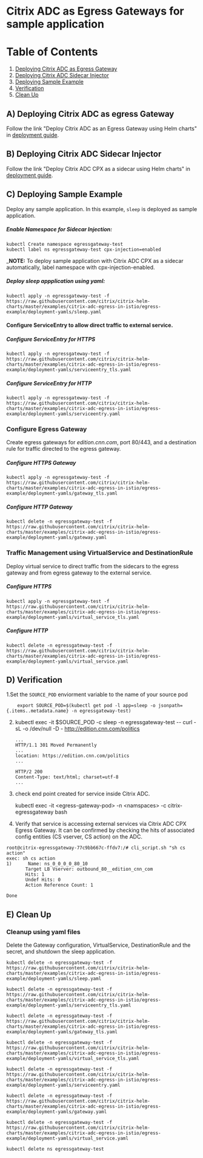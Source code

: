 # Citrix ADC as Egress Gateways for sample application

# Table of Contents
1. [Deploying Citrix ADC as Egress Gateway](#citrix-Egress-gateway)
2. [Deploying Citrix ADC Sidecar Injector](#citrix-sidecar-injector)
3. [Deploying Sample Example](#deploying-sample-example)
4. [Verification](#verification)
5. [Clean Up](#cleanup)


## <a name="citrix-egress-gateway">A) Deploying Citrix ADC as egress Gateway</a>

Follow the link "Deploy Citrix ADC as an Egress Gateway using Helm charts" in [deployment guide](https://github.com/citrix/citrix-xds-adaptor#deployment-options).  

## <a name="citrix-sidecar-injector">B) Deploying Citrix ADC Sidecar Injector </a>

Follow the link "Deploy Citrix ADC CPX as a sidecar using Helm charts" in [deployment guide](https://github.com/citrix/citrix-istio-adaptor#deployment-options).

## <a name="deploying-sample-example ">C) Deploying Sample Example</a>
Deploy any sample application. In this example, `sleep` is deployed as sample application.


##### Enable Namespace for Sidecar Injection:

```
kubectl Create namespace egressgateway-test
kubectl label ns egressgateway-test cpx-injection=enabled
```
_**NOTE:** To deploy sample application with Citrix ADC CPX as a sidecar automatically, label namespace with cpx-injection-enabled.
##### Deploy sleep appplication using yaml:
```
kubectl apply -n egressgateway-test -f https://raw.githubusercontent.com/citrix/citrix-helm-charts/master/examples/citrix-adc-egress-in-istio/egress-example/deployment-yamls/sleep.yaml
```

#### Configure ServiceEntry to allow direct traffic to external service.
##### Configure ServiceEntry for HTTPS
```
kubectl apply -n egressgateway-test -f https://raw.githubusercontent.com/citrix/citrix-helm-charts/master/examples/citrix-adc-egress-in-istio/egress-example/deployment-yamls/serviceentry_tls.yaml
```
##### Configure ServiceEntry for HTTP
```
kubectl apply -n egressgateway-test -f https://raw.githubusercontent.com/citrix/citrix-helm-charts/master/examples/citrix-adc-egress-in-istio/egress-example/deployment-yamls/serviceentry.yaml
```

### Configure Egress Gateway 
Create egress gateways for _edition.cnn.com_, port 80/443, and a destination rule for traffic directed to the egress gateway.
##### Configure HTTPS Gateway
```
kubectl apply -n egressgateway-test -f https://raw.githubusercontent.com/citrix/citrix-helm-charts/master/examples/citrix-adc-egress-in-istio/egress-example/deployment-yamls/gateway_tls.yaml
```     
    
##### Configure HTTP Gateway
```
kubectl delete -n egressgateway-test -f https://raw.githubusercontent.com/citrix/citrix-helm-charts/master/examples/citrix-adc-egress-in-istio/egress-example/deployment-yamls/gateway.yaml
```
### Traffic Management using VirtualService and DestinationRule
Deploy virtual service to direct traffic from the sidecars to the egress gateway and from egress gateway to the external service. 
##### Configure HTTPS
```
kubectl apply -n egressgateway-test -f https://raw.githubusercontent.com/citrix/citrix-helm-charts/master/examples/citrix-adc-egress-in-istio/egress-example/deployment-yamls/virtual_service_tls.yaml
```
##### Configure HTTP
```
kubectl delete -n egressgateway-test -f https://raw.githubusercontent.com/citrix/citrix-helm-charts/master/examples/citrix-adc-egress-in-istio/egress-example/deployment-yamls/virtual_service.yaml
```
    
## <a name="verification">D) Verification</a>
1.Set the `SOURCE_POD` enviorment variable to the name of your source pod
```
    export SOURCE_POD=$(kubectl get pod -l app=sleep -o jsonpath={.items..metadata.name} -n egressgateway-test)
```    
2. kubectl exec -it $SOURCE_POD -c sleep -n egressgateway-test -- curl -sL -o /dev/null -D - http://edition.cnn.com/politics
    ```
    ...
    HTTP/1.1 301 Moved Permanently
    ...
    location: https://edition.cnn.com/politics
    ...

    HTTP/2 200
    Content-Type: text/html; charset=utf-8
    ...
    ```
3. check end point created for service inside Citrix ADC.

    kubectl exec -it <egress-gateway-pod\> -n <namspaces\> -c citrix-egressgateway bash

4. Verify that service is accessing external services via Citrix ADC CPX Egress Gateway. It can be confirmed by checking the hits of associated config entities (CS vserver, CS action) on the ADC.
 ```
root@citrix-egressgateway-77c9bb667c-ffdv7:/# cli_script.sh "sh cs action"
exec: sh cs action
1)      Name: ns_0_0_0_0_80_10
        Target LB Vserver: outbound_80__edition_cnn_com
        Hits: 1
        Undef Hits: 0
        Action Reference Count: 1

Done
```
## <a name="cleanup">E) Clean Up </a>


### Cleanup using yaml files

Delete the Gateway configuration, VirtualService, DestinationRule and the secret, and shutdown the sleep application.

```
kubectl delete -n egressgateway-test -f https://raw.githubusercontent.com/citrix/citrix-helm-charts/master/examples/citrix-adc-egress-in-istio/egress-example/deployment-yamls/sleep.yaml

kubectl delete -n egressgateway-test -f https://raw.githubusercontent.com/citrix/citrix-helm-charts/master/examples/citrix-adc-egress-in-istio/egress-example/deployment-yamls/serviceentry_tls.yaml

kubectl delete -n egressgateway-test -f https://raw.githubusercontent.com/citrix/citrix-helm-charts/master/examples/citrix-adc-egress-in-istio/egress-example/deployment-yamls/gateway_tls.yaml

kubectl delete -n egressgateway-test -f https://raw.githubusercontent.com/citrix/citrix-helm-charts/master/examples/citrix-adc-egress-in-istio/egress-example/deployment-yamls/virtual_service_tls.yaml

kubectl delete -n egressgateway-test -f https://raw.githubusercontent.com/citrix/citrix-helm-charts/master/examples/citrix-adc-egress-in-istio/egress-example/deployment-yamls/serviceentry.yaml

kubectl delete -n egressgateway-test -f https://raw.githubusercontent.com/citrix/citrix-helm-charts/master/examples/citrix-adc-egress-in-istio/egress-example/deployment-yamls/gateway.yaml

kubectl delete -n egressgateway-test -f https://raw.githubusercontent.com/citrix/citrix-helm-charts/master/examples/citrix-adc-egress-in-istio/egress-example/deployment-yamls/virtual_service.yaml

kubectl delete ns egressgateway-test

```
